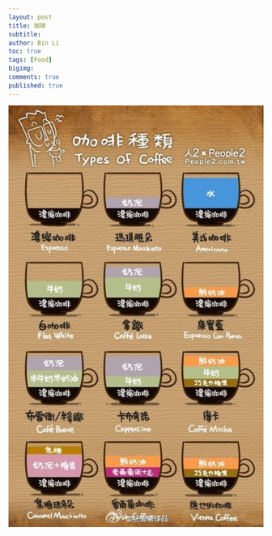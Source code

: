 ```yaml
---
layout: post
title: 咖啡
subtitle:
author: Bin Li
toc: true
tags: [Food]
bigimg: 
comments: true
published: true
---
```



![21AC2E0D-2E61-455D-A9B5-11FEF98933F2](/img/media/21AC2E0D-2E61-455D-A9B5-11FEF98933F2.png)
